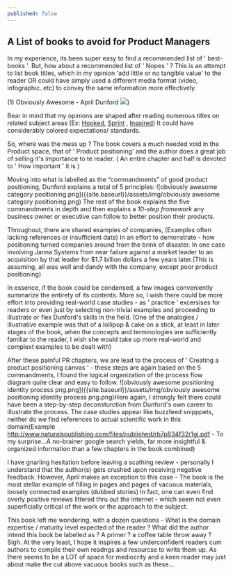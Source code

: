 ```yaml
---
published: false
---
```

## A List of books to avoid for Product Managers

In my experience, its been super easy to find a recommended list of ' best-books '. But, how about a recommended list of ' Nopes ' ? This is an attempt to list book titles, which in my opinion 'add little or no tangible value' to the reader OR could have simply used a different media format (video, infographic..etc) to convey the same information more effectively.


(1) Obviously Awesome - April Dunford 
![]({{site.baseurl}}/assets/img/obviawesomecover.jpg))

Bear in mind that my opinions are shaped after reading numerous titles on related subject areas (Ex: [Hooked](https://www.amazon.ca/Hooked-How-Build-Habit-Forming-Products/dp/0670069329), [Sprint](https://www.amazon.ca/Sprint-Solve-Problems-Test-Ideas/dp/150112174X/ref=pd_sbs_14_t_2/134-6656068-1020141?_encoding=UTF8&pd_rd_i=150112174X&pd_rd_r=c803a696-5964-4d67-b5df-726e589d7101&pd_rd_w=qX6vx&pd_rd_wg=Pm4c3&pf_rd_p=9926bb69-42b9-46e4-b788-f665992e326d&pf_rd_r=0FSM3AVMN755R4785H51&psc=1&refRID=0FSM3AVMN755R4785H51) , [Inspired](https://www.amazon.ca/INSPIRED-Create-Tech-Products-Customers/dp/1119387507/ref=pd_sim_14_4/134-6656068-1020141?_encoding=UTF8&pd_rd_i=1119387507&pd_rd_r=d171cf2f-15a2-49fb-a2e1-c989634b9e67&pd_rd_w=Bc51t&pd_rd_wg=TzGXH&pf_rd_p=ca0a769f-467a-4dd2-b2dc-9f16d6aac0a1&pf_rd_r=0FSM3AVMN755R4785H51&psc=1&refRID=0FSM3AVMN755R4785H51)) It could have considerably colored expectations/ standards. 


So, where was the mess up ? 
The book covers a much needed void in the Product space, that of ' Product positioning' and the author does a great job of selling it's importance to te reader. ( An entire chapter and half is devoted to  ' How important ' it is )

Moving into what is labelled as the “commandments” of good product positioning, Dunford explains a total of 5 principles:
![obviously awesome category positioning.png]({{site.baseurl}}/assets/img/obviously awesome category positioning.png)
The rest of the book explains the five commandments in depth and then explains a _10-step framework_ any business owner or executive can follow to better position their products.

Throughout, there are shared examples of companies, (Examples often lacking references or insufficient data)  In an effort to demonstrate - how positioning  turned companies around from the brink of disaster. In one case involving Janna Systems from near failure against a market leader to an acquisition by that leader for $1.7 billion dollars a few years later.(This is assuming, all was well and dandy with the company, except poor product positioning) 

In essence, if the book could be condensed, a few images conveniently summarize the entirety of its contents. More so, I wish there could be more effort into providing real-world case studies - as ' practice ' excersises for readers or even just by selecting non-trivial examples and proceeding to illustrate or flex Dunford's skills in the field. (One of the analogies / illustrative example was that of a lollipop & cake on a stick, at least in later stages of the book, when the concepts and terminologies are sufficiently familiar to the reader, I wish she would take up more real-world and complext examples to be dealt with) 

After these painful PR chapters, we are lead to the process of ' Creating a product positioning canvas ' - these steps are again based on the 5 commandments, I found the logical organization of the process flow diagram quite clear and easy to follow. 
![obviously awesome positioning identity process png.png]({{site.baseurl}}/assets/img/obviously awesome positioning identity process png.png)Here again, I strongly felt there could have been a step-by-step deconsturction from Dunford's own career to illustrate the process. The case studies appear like buzzfeed snipppets, neither do we find references to actual scientific work in this domain(Example http://www.naturalspublishing.com/files/published/rb7p834f32r1gj.pdf - To my surprise...A no-brainer google search yields, far more insightful & organized information than a few chapters in the book combined)

I have gnarling hesitation before leaving a scathing review - personally I understand that the author(s) gets crushed upon receiving negative feedback. However, April makes an exception to this case - The book is the most stellar example of filling in pages and pages of vacuous materials, loosely connected examples (dubbed stories) In fact, one can even find overly positive reviews littered thru out the internet - which seem not even superficially critical of the work or the approach to the subject. 

This book left me wondering, with a dozen questions - What is the domain expertise / maturity level expected of the reader ? What did the author intend this book be labelled as ? A primer ? a coffee table throw away ? Sigh. At the very least, I hope it inspires a few underconfident readers cum authors to compile their own readngs and resourcse to write them up. As there seems to be a LOT of space for mediocrity and a keen reader may just about make the cut above vacuous books such as these...
